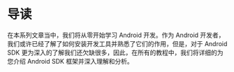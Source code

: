 # 导读
在本系列文章当中，我们将从零开始学习 Android 开发。作为 Android 开发者，我们或许已经了解了如何安装开发工具并熟悉了它们的作用，但是，对于 Android SDK 更为深入的了解我们还欠缺很多，因此，在所有的教程中，我们将详细的为您介绍 Android SDK 框架并深入理解和分析。